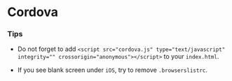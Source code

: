 # Cordova

### Tips

-   Do not forget to add `<script src="cordova.js" type="text/javascript" integrity="" crossorigin="anonymous"></script>` to your `index.html`.

-   If you see blank screen under `iOS`, try to remove `.browserslistrc`.
